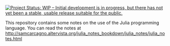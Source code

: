 [![Project Status: WIP – Initial development is in progress, but there has not yet been a stable, usable release suitable for the public.](https://www.repostatus.org/badges/latest/wip.svg)](https://www.repostatus.org/#wip)

This repository contains some notes on the use of the Julia programming language. You can read the notes at http://samcarcagno.altervista.org/julia_notes_bookdown/julia_notes/julia_notes.html
